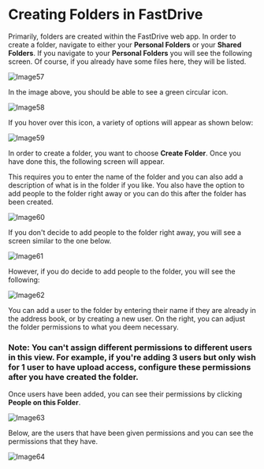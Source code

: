 # Creating Folders in FastDrive

Primarily, folders are created within the FastDrive web app. In order to create a folder, navigate to either your __Personal Folders__ or your __Shared Folders__. If you navigate to your __Personal Folders__ you will see the following screen. Of course, if you already have some files here, they will be listed.

![Image57](files/Image57.png)

In the image above, you should be able to see a green circular icon.

![Image58](files/Image58.png)

If you hover over this icon, a variety of options will appear as shown below:

![Image59](files/Image59.png)

In order to create a folder, you want to choose __Create Folder__. Once you have done this, the following screen will appear.

This requires you to enter the name of the folder and you can also add a description of what is in the folder if you like. You also have the option to add people to the folder right away or you can do this after the folder has been created.

![Image60](files/Image60.png)

If you don't decide to add people to the folder right away, you will see a screen similar to the one below.

![Image61](files/Image61.png)

However, if you do decide to add people to the folder, you will see the following:

![Image62](files/Image62.png)

You can add a user to the folder by entering their name if they are already in the address book, or by creating a new user. On the right, you can adjust the folder permissions to what you deem necessary.

### Note: You can't assign different permissions to different users in this view. For example, if you're adding 3 users but only wish for 1 user to have upload access, configure these permissions after you have created the folder.

Once users have been added, you can see their permissions by clicking __People on this Folder__.

![Image63](files/Image63.png)

Below, are the users that have been given permissions and you can see the permissions that they have.

![Image64](files/Image64.png)
